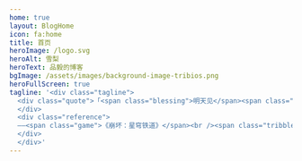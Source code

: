 ```yaml
---
home: true
layout: BlogHome
icon: fa:home
title: 首页
heroImage: /logo.svg
heroAlt: 雪梨
heroText: 品毅的博客
bgImage: /assets/images/background-image-tribios.png
heroFullScreen: true
tagline: '<div class="tagline">
  <div class="quote">「<span class="blessing">明天见</span><span class="thinking">……</span>是世上<span class="resulting">最伟大的预言</span>。」
  </div>
  <div class="reference">
  ——<span class="game">《崩坏：星穹铁道》</span><br /><span class="tribble">缇宝</span><span class="tribios">（缇里西庇俄丝）</span>
  </div>
  </div>'
---
```

